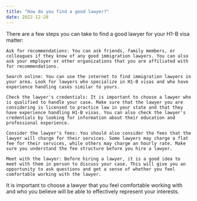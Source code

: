 ```yaml
---
title: "How do you find a good lawyer?"
date: 2022-12-28
---  
```


There are a few steps you can take to find a good lawyer for your H1-B visa matter:

    Ask for recommendations: You can ask friends, family members, or colleagues if they know of any good immigration lawyers. You can also ask your employer or other organizations that you are affiliated with for recommendations.

    Search online: You can use the internet to find immigration lawyers in your area. Look for lawyers who specialize in H1-B visas and who have experience handling cases similar to yours.

    Check the lawyer's credentials: It is important to choose a lawyer who is qualified to handle your case. Make sure that the lawyer you are considering is licensed to practice law in your state and that they have experience handling H1-B visas. You can also check the lawyer's credentials by looking for information about their education and professional experience.

    Consider the lawyer's fees: You should also consider the fees that the lawyer will charge for their services. Some lawyers may charge a flat fee for their services, while others may charge an hourly rate. Make sure you understand the fee structure before you hire a lawyer.

    Meet with the lawyer: Before hiring a lawyer, it is a good idea to meet with them in person to discuss your case. This will give you an opportunity to ask questions and get a sense of whether you feel comfortable working with the lawyer.

It is important to choose a lawyer that you feel comfortable working with and who you believe will be able to effectively represent your interests.

